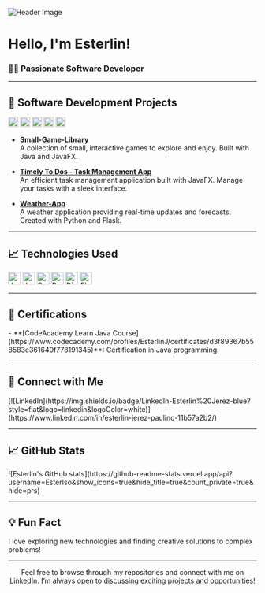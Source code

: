 ![Header Image](https://via.placeholder.com/1200x300?text=Welcome+to+My+GitHub+Profile)

<h1>Hello, I'm Esterlin!</h1>
<h3>👨‍💻 Passionate Software Developer</h3>

---

<h2>🚀 Software Development Projects</h2>

<p>
  <img src="https://img.shields.io/badge/Java-F8DE7E?style=flat&logo=java&logoColor=black" alt="Java" height="20" />
  <img src="https://img.shields.io/badge/JavaFX-3F6C9E?style=flat&logo=java&logoColor=white" alt="JavaFX" height="20" />
  <img src="https://img.shields.io/badge/Python-3776AB?style=flat&logo=python&logoColor=white" alt="Python" height="20" />
  <img src="https://img.shields.io/badge/React-61DAFB?style=flat&logo=react&logoColor=black" alt="React" height="20" />
  <img src="https://img.shields.io/badge/Django-092E20?style=flat&logo=django&logoColor=white" alt="Django" height="20" />
</p>

- **[Small-Game-Library](https://github.com/EsterIso/Small-Game-Library)**  
  A collection of small, interactive games to explore and enjoy. Built with Java and JavaFX.

- **[Timely To Dos - Task Management App](https://github.com/EsterIso/Timely-To-Dos/tree/TimelyToDos-v1.0.0)**  
  An efficient task management application built with JavaFX. Manage your tasks with a sleek interface.

- **[Weather-App](https://github.com/EsterIso/Weather-App.git)**  
  A weather application providing real-time updates and forecasts. Created with Python and Flask.

---

<h2>📈 Technologies Used</h2>
<p>
  <img src="https://img.shields.io/badge/Java-007396?style=flat&logo=java&logoColor=white" alt="Java" height="25" />
  <img src="https://img.shields.io/badge/JavaFX-FF9E00?style=flat&logo=java&logoColor=black" alt="JavaFX" height="25" />
  <img src="https://img.shields.io/badge/Python-3776AB?style=flat&logo=python&logoColor=white" alt="Python" height="25" />
  <img src="https://img.shields.io/badge/React-61DAFB?style=flat&logo=react&logoColor=black" alt="React" height="25" />
  <img src="https://img.shields.io/badge/Django-092E20?style=flat&logo=django&logoColor=white" alt="Django" height="25" />
  <img src="https://img.shields.io/badge/Flask-000000?style=flat&logo=flask&logoColor=white" alt="Flask" height="25" />
</p>

---

<h2>📜 Certifications</h2>
- **[CodeAcademy Learn Java Course](https://www.codecademy.com/profiles/EsterlinJ/certificates/d3f89367b558583e361640f778191345)**: Certification in Java programming.

---

<h2>🤝 Connect with Me</h2>
[![LinkedIn](https://img.shields.io/badge/LinkedIn-Esterlin%20Jerez-blue?style=flat&logo=linkedin&logoColor=white)](https://www.linkedin.com/in/esterlin-jerez-paulino-11b57a2b2/)

---

<h2>📈 GitHub Stats</h2>
![Esterlin's GitHub stats](https://github-readme-stats.vercel.app/api?username=EsterIso&show_icons=true&hide_title=true&count_private=true&hide=prs)

---

<h2>💡 Fun Fact</h2>
I love exploring new technologies and finding creative solutions to complex problems!

---

<p align="center">Feel free to browse through my repositories and connect with me on LinkedIn. I’m always open to discussing exciting projects and opportunities!</p>

